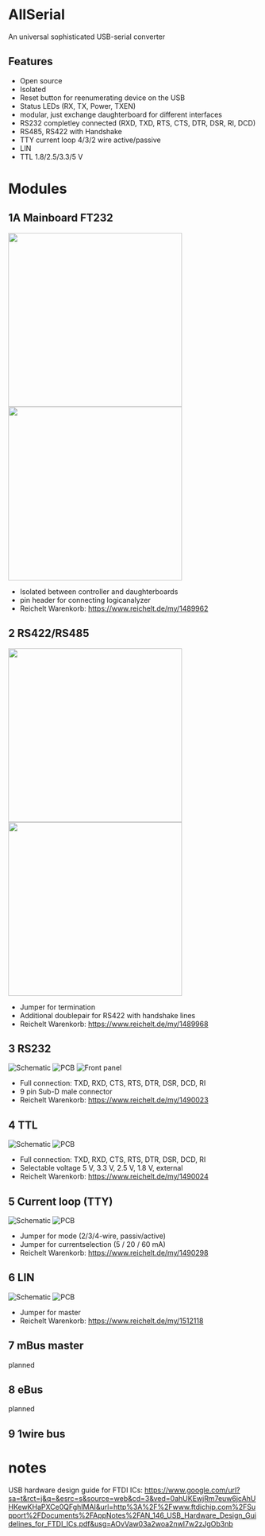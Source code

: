 # AllSerial
An universal sophisticated USB-serial converter

## Features
- Open source
- Isolated
- Reset button for reenumerating device on the USB
- Status LEDs (RX, TX, Power, TXEN)
- modular, just exchange daughterboard for different interfaces
- RS232 completley connected (RXD, TXD, RTS, CTS, DTR, DSR, RI, DCD)
- RS485, RS422 with Handshake
- TTY current loop 4/3/2 wire active/passive
- LIN
- TTL 1.8/2.5/3.3/5 V

# Modules
## 1A Mainboard FT232
<img src="1A_MAIN_FTDI/1A_MAIN_SCHEM.png" width="350"><img src="1A_MAIN_FTDI/1A_MAIN_BOARD.png" width="350">

* Isolated between controller and daughterboards
* pin header for connecting logicanalyzer
* Reichelt Warenkorb: https://www.reichelt.de/my/1489962

## 2 RS422/RS485
<img src="2_RS485_RS422/2_RS485_RS422_SCHEM.png" width="350"><img src="2_RS485_RS422/2_RS485_RS422_BOARD" width="350">
* Jumper for termination
* Additional doublepair for RS422 with handshake lines
* Reichelt Warenkorb: https://www.reichelt.de/my/1489968

## 3 RS232
![Schematic](./3_RS232/3_RS232_SCHEM.png)
![PCB](./3_RS232/3_RS232_BOARD.png)
![Front panel](./3_RS232/FRONT.svg)
* Full connection: TXD, RXD, CTS, RTS, DTR, DSR, DCD, RI
* 9 pin Sub-D male connector
* Reichelt Warenkorb: https://www.reichelt.de/my/1490023

## 4 TTL
![Schematic](./4_TTL/4_TTL_SCHEM.png)
![PCB](./4_TTL/4_TTL_BOARD.png)
* Full connection: TXD, RXD, CTS, RTS, DTR, DSR, DCD, RI
* Selectable voltage 5 V, 3.3 V, 2.5 V, 1.8 V, external
* Reichelt Warenkorb: https://www.reichelt.de/my/1490024

## 5 Current loop (TTY)
![![Schematic](./4_TTL/4_TTL_SCHEM.png)](./5_TTY/5_TTY_SCHEM.png)
![PCB](./5_TTY/5_TTY_BOARD.png)
* Jumper for mode (2/3/4-wire, passiv/active)
* Jumper for currentselection (5 / 20 / 60 mA)
* Reichelt Warenkorb: https://www.reichelt.de/my/1490298

## 6 LIN
![![Schematic](./4_TTL/4_TTL_SCHEM.png)](./6_LIN/6_LIN_SCHEM.png)
![PCB](./6_LIN/6_lin_board.png)
* Jumper for master
* Reichelt Warenkorb: https://www.reichelt.de/my/1512118

## 7 mBus master
planned

## 8 eBus
planned

## 9 1wire bus

# notes
USB hardware design guide for FTDI ICs: https://www.google.com/url?sa=t&rct=j&q=&esrc=s&source=web&cd=3&ved=0ahUKEwjRm7euw6jcAhUHKewKHaPXCe0QFghIMAI&url=http%3A%2F%2Fwww.ftdichip.com%2FSupport%2FDocuments%2FAppNotes%2FAN_146_USB_Hardware_Design_Guidelines_for_FTDI_ICs.pdf&usg=AOvVaw03a2woa2nwI7w2zJgOb3nb